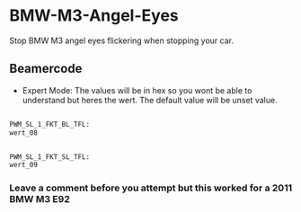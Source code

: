 # BMW-M3-Angel-Eyes
Stop BMW M3 angel eyes flickering when stopping your car. 


## Beamercode 
- Expert Mode: The values will be in hex so you wont be able to understand but heres the wert. The default value will be unset value.

```bash

PWM_SL_1_FKT_BL_TFL:
wert_08


PWM_SL_1_FKT_SL_TFL:
wert_09
```
### Leave a comment before you attempt but this worked for a 2011 BMW M3 E92
